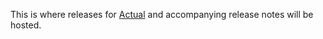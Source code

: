This is where releases for [Actual](actualbudget.com) and accompanying
release notes will be hosted.